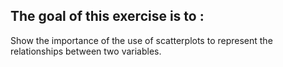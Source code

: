 ## The goal of this exercise is to :
Show the importance of the use of scatterplots to represent the relationships between two variables.
